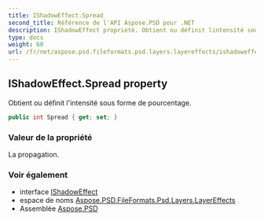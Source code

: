 ```yaml
---
title: IShadowEffect.Spread
second_title: Référence de l'API Aspose.PSD pour .NET
description: IShadowEffect propriété. Obtient ou définit lintensité sous forme de pourcentage.
type: docs
weight: 60
url: /fr/net/aspose.psd.fileformats.psd.layers.layereffects/ishadoweffect/spread/
---
```

## IShadowEffect.Spread property

Obtient ou définit l'intensité sous forme de pourcentage.

```csharp
public int Spread { get; set; }
```

### Valeur de la propriété

La propagation.

### Voir également

* interface [IShadowEffect](../)
* espace de noms [Aspose.PSD.FileFormats.Psd.Layers.LayerEffects](../../ishadoweffect/)
* Assemblée [Aspose.PSD](../../../)


